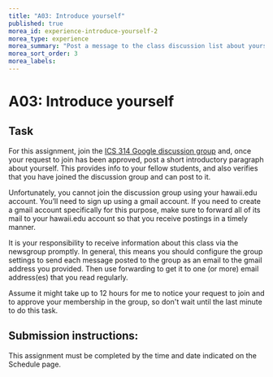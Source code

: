 ```yaml
---
title: "A03: Introduce yourself"
published: true
morea_id: experience-introduce-yourself-2
morea_type: experience
morea_summary: "Post a message to the class discussion list about yourself"
morea_sort_order: 3
morea_labels:
---
```


# A03: Introduce yourself

## Task

For this assignment, join the [ICS 314 Google discussion group](https://groups.google.com/d/forum/ics314f13) and, once your request to
join has been approved, post a short introductory paragraph about yourself.
This provides info to your fellow students, and also verifies that you have
joined the discussion group and can post to it. 

Unfortunately, you cannot join
the discussion group using your hawaii.edu account. You’ll need to sign up
using a gmail account. If you need to create a gmail account specifically
for this purpose, make sure to forward all of its mail to your hawaii.edu
account so that you receive postings in a timely manner. 

It is your
responsibility to receive information about this class via the newsgroup
promptly. In general, this means you should configure the group settings to
send each message posted to the group as an email to the gmail address you
provided. Then use forwarding to get it to one (or more) email address(es)
that you read regularly. 

Assume it might take up to 12 hours for me to notice
your request to join and to approve your membership in the group, so don't
wait until the last minute to do this task.

## Submission instructions:

This assignment must be completed by the time and date indicated on the
Schedule page.


